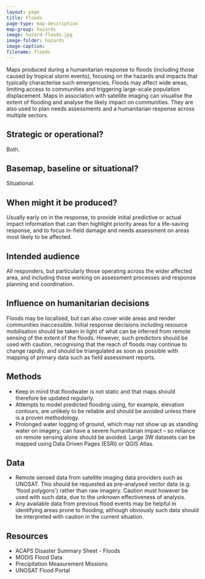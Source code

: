 ```yaml
---
layout: page
title: Floods
page-type: map-description
map-group: hazards
image: hazard-floods.jpg
image-folder: hazards
image-caption: 
filename: floods
---
```


Maps produced during a humanitarian response to floods \(including those caused by tropical storm events\), focusing on the hazards and impacts that typically characterise such emergencies. Floods may affect wide areas, limiting access to communities and triggering large-scale population displacement. Maps in association with satellite imaging can visualise the extent of flooding and analyse the likely impact on communities. They are also used to plan needs assessments and a humanitarian response across multiple sectors.

## Strategic or operational?

Both.

## Basemap, baseline or situational?

Situational.

## When might it be produced?

Usually early on in the response, to provide initial predictive or actual impact information that can then highlight priority areas for a life-saving response, and to focus in-field damage and needs assessment on areas most likely to be affected.

## Intended audience

All responders, but particularly those operating across the wider affected area, and including those working on assessment processes and response planning and coordination.

## Influence on humanitarian decisions

Floods may be localised, but can also cover wide areas and render communities inaccessible. Initial response decisions including resource mobilisation should be taken in light of what can be inferred from remote sensing of the extent of the floods. However, such predictors should be used with caution, recognising that the reach of floods may continue to change rapidly, and should be triangulated as soon as possible with mapping of primary data such as field assessment reports.

## Methods

* Keep in mind that floodwater is not static and that maps should therefore be updated regularly.
* Attempts to model predicted flooding using, for example, elevation contours, are unlikely to be reliable and should be avoided unless there is a proven methodology.
* Prolonged water logging of ground, which may not show up as standing water on imagery, can have a severe humanitarian impact – so reliance on remote sensing alone should be avoided. Large 3W datasets can be mapped using Data Driven Pages \(ESRI\) or QGIS Atlas.

## Data

* Remote sensed data from satellite imaging data providers such as UNOSAT. This should be requested as pre-analysed vector data \(e.g. ‘flood polygons’\) rather than raw imagery. Caution must however be used with such data, due to the unknown effectiveness of analysis.
* Any available data from previous flood events may be helpful in identifying areas prone to flooding, although obviously such data should be interpreted with caution in the current situation.

## Resources

* ACAPS Disaster Summary Sheet - Floods
* MODIS Flood Data
* Precipitation Measurement Missions
* UNOSAT Flood Portal

